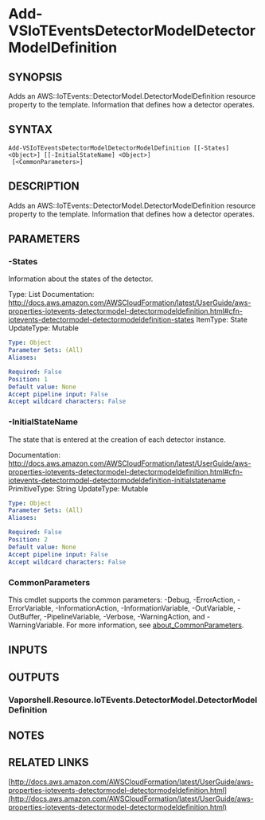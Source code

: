 # Add-VSIoTEventsDetectorModelDetectorModelDefinition

## SYNOPSIS
Adds an AWS::IoTEvents::DetectorModel.DetectorModelDefinition resource property to the template.
Information that defines how a detector operates.

## SYNTAX

```
Add-VSIoTEventsDetectorModelDetectorModelDefinition [[-States] <Object>] [[-InitialStateName] <Object>]
 [<CommonParameters>]
```

## DESCRIPTION
Adds an AWS::IoTEvents::DetectorModel.DetectorModelDefinition resource property to the template.
Information that defines how a detector operates.

## PARAMETERS

### -States
Information about the states of the detector.

Type: List
Documentation: http://docs.aws.amazon.com/AWSCloudFormation/latest/UserGuide/aws-properties-iotevents-detectormodel-detectormodeldefinition.html#cfn-iotevents-detectormodel-detectormodeldefinition-states
ItemType: State
UpdateType: Mutable

```yaml
Type: Object
Parameter Sets: (All)
Aliases:

Required: False
Position: 1
Default value: None
Accept pipeline input: False
Accept wildcard characters: False
```

### -InitialStateName
The state that is entered at the creation of each detector instance.

Documentation: http://docs.aws.amazon.com/AWSCloudFormation/latest/UserGuide/aws-properties-iotevents-detectormodel-detectormodeldefinition.html#cfn-iotevents-detectormodel-detectormodeldefinition-initialstatename
PrimitiveType: String
UpdateType: Mutable

```yaml
Type: Object
Parameter Sets: (All)
Aliases:

Required: False
Position: 2
Default value: None
Accept pipeline input: False
Accept wildcard characters: False
```

### CommonParameters
This cmdlet supports the common parameters: -Debug, -ErrorAction, -ErrorVariable, -InformationAction, -InformationVariable, -OutVariable, -OutBuffer, -PipelineVariable, -Verbose, -WarningAction, and -WarningVariable. For more information, see [about_CommonParameters](http://go.microsoft.com/fwlink/?LinkID=113216).

## INPUTS

## OUTPUTS

### Vaporshell.Resource.IoTEvents.DetectorModel.DetectorModelDefinition
## NOTES

## RELATED LINKS

[http://docs.aws.amazon.com/AWSCloudFormation/latest/UserGuide/aws-properties-iotevents-detectormodel-detectormodeldefinition.html](http://docs.aws.amazon.com/AWSCloudFormation/latest/UserGuide/aws-properties-iotevents-detectormodel-detectormodeldefinition.html)

